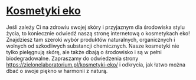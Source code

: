 # [Kosmetyki eko](https://zielonelaboratorium.pl/kosmetyki-eko/)

Jeśli zależy Ci na zdrowiu swojej skóry i przyjaznym dla środowiska stylu życia, to koniecznie odwiedź naszą stronę internetową o kosmetykach eko! Znajdziesz tam szeroki wybór produktów naturalnych, organicznych i wolnych od szkodliwych substancji chemicznych. Nasze kosmetyki nie tylko pielęgnują skórę, ale także dbają o środowisko i są w pełni biodegradowalne. Zapraszamy do odwiedzenia strony https://zielonelaboratorium.pl/kosmetyki-eko/ i odkrycia, jak łatwo można dbać o swoje piękno w harmonii z naturą.